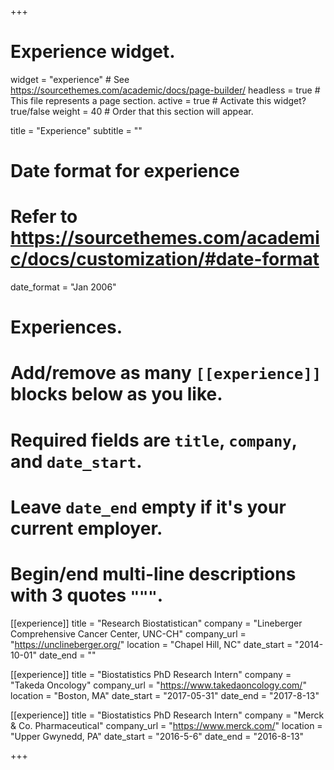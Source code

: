 +++
# Experience widget.
widget = "experience"  # See https://sourcethemes.com/academic/docs/page-builder/
headless = true  # This file represents a page section.
active = true  # Activate this widget? true/false
weight = 40  # Order that this section will appear.

title = "Experience"
subtitle = ""

# Date format for experience
#   Refer to https://sourcethemes.com/academic/docs/customization/#date-format
date_format = "Jan 2006"

# Experiences.
#   Add/remove as many `[[experience]]` blocks below as you like.
#   Required fields are `title`, `company`, and `date_start`.
#   Leave `date_end` empty if it's your current employer.
#   Begin/end multi-line descriptions with 3 quotes `"""`.
[[experience]]
  title = "Research Biostatistican"
  company = "Lineberger Comprehensive Cancer Center, UNC-CH"
  company_url = "https://unclineberger.org/"
  location = "Chapel Hill, NC"
  date_start = "2014-10-01"
  date_end = ""


[[experience]]
  title = "Biostatistics PhD Research Intern"
  company = "Takeda Oncology"
  company_url = "https://www.takedaoncology.com/"
  location = "Boston, MA"
  date_start = "2017-05-31"
  date_end = "2017-8-13"

  
  [[experience]]
  title = "Biostatistics PhD Research Intern"
  company = "Merck & Co. Pharmaceutical"
  company_url = "https://www.merck.com/"
  location = "Upper Gwynedd, PA"
  date_start = "2016-5-6"
  date_end = "2016-8-13"

+++
